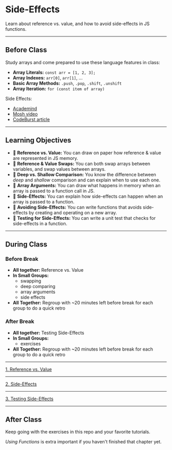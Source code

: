 # Side-Effects

Learn about reference vs. value, and how to avoid side-effects in JS functions.

---

## Before Class

Study arrays and come prepared to use these language features in class:

- **Array Literals:** `const arr = [1, 2, 3];`
- **Array Indexes:** `arr[0]`, `arr[1]`, ...
- **Basic Array Methods:** `.push`, `.pop`, `.shift`, `.unshift`
- **Array Iteration:** `for (const item of array)`

Side Effects:

- [Academind](https://www.youtube.com/watch?v=9ooYYRLdg_g)
- [Mosh video](https://www.youtube.com/watch?v=fD0t_DKREbE)
- [CodeBurst article](https://codeburst.io/javascript-passing-by-value-vs-reference-explained-in-plain-english-8d00fd06a47c)

---

## Learning Objectives

- 🥚 **Reference vs. Value:** You can draw on paper how reference & value are
  represented in JS memory.
- 🥚 **Reference & Value Swaps:** You can both swap arrays between variables,
  and swap values between arrays.
- 🥚 **Deep vs. Shallow Comparison:** You know the difference between _deep_ and
  _shallow_ comparison and can explain when to use each one.
- 🐣 **Array Arguments:** You can draw what happens in memory when an array is
  passed to a function call in JS.
- 🐣 **Side-Effects:** You can explain how side-effects can happen when an array
  is passed to a function.
- 🐥 **Avoiding Side-Effects:** You can write functions that avoids side-effects
  by creating and operating on a new array.
- 🐥 **Testing for Side-Effects:** You can write a unit test that checks for
  side-effects in a function.

---

## During Class

### Before Break

- **All together:** Reference vs. Value
- **In Small Groups:**
  - swapping
  - deep comparing
  - array arguments
  - side effects
- **All Together:** Regroup with ~20 minutes left before break for each group to
  do a quick retro

### After Break

- **All together:** Testing Side-Effects
- **In Small Groups:**
  - exercises
- **All Together:** Regroup with ~20 minutes left before break for each group to
  do a quick retro

---

<a class="study-lens" href="./1-reference-vs-value?study" target="_blank">1.
Reference vs. Value</a>

---

<a class="study-lens" href="./2-side-effects?study" target="_blank">2.
Side-Effects</a>

---

<a class="study-lens" href="./3-testing-side-effects?study" target="_blank">3.
Testing Side-Effects</a>

---

## After Class

Keep going with the exercises in this repo and your favorite tutorials.

_Using Functions_ is extra important if you haven't finished that chapter yet.
